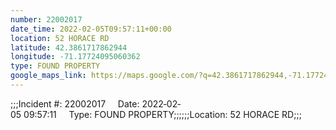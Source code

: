 ```yaml
---
number: 22002017
date_time: 2022-02-05T09:57:11+00:00
location: 52 HORACE RD
latitude: 42.3861717862944
longitude: -71.17724095060362
type: FOUND PROPERTY
google_maps_link: https://maps.google.com/?q=42.3861717862944,-71.17724095060362
---
```


;;;Incident #: 22002017     Date: 2022‐02‐05 09:57:11     Type: FOUND PROPERTY;;;;;;Location: 52 HORACE RD;;;
